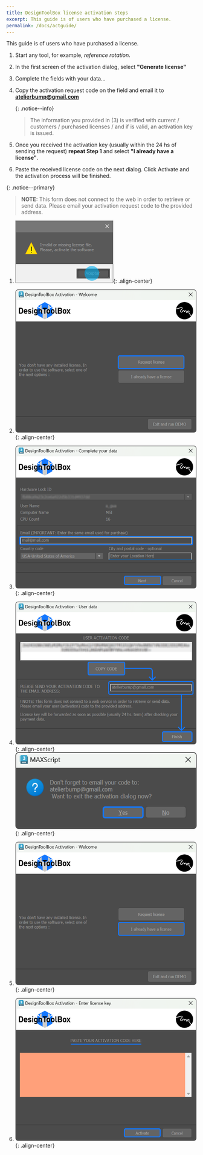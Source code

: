 ```yaml
---
title: DesignToolBox license activation steps
excerpt: This guide is of users who have purchased a license.
permalink: /docs/actguide/
---
```


This guide is of users who have purchased a license.

1. Start any tool, for example, *reference rotation*.
2. In the first screen of the activation dialog, select **"Generate license"**
3. Complete the fields with your data...
4. Copy the activation request code on the field and email it to **[atelierbump@gmail.com](mailto:atelierbump@gmail.com)**

    {: .notice--info}
    > The information you provided in (3) is verified with current / customers / purchased licenses / and if is valid, an activation key is issued.

5. Once you received the activation key (usually within the 24 hs of sending the request) **repeat Step 1** and select **"I already have a license"**.
6. Paste the received license code on the next dialog. Click Activate and the activation process will be finished.

{: .notice--primary}
>**NOTE:** This form does not connect to the web in order to retrieve or send data. Please email your activation request code to the provided address.

1. ![act_step_1](/assets/images/act/step1.png){: .align-center}
2. ![act_step_2](/assets/images/act/step2.png){: .align-center}
3. ![act_step_3](/assets/images/act/step3.png){: .align-center}
4. ![act_step_4](/assets/images/act/step4.png){: .align-center}
   ![act_step_4_2](/assets/images/act/step4-2.png){: .align-center}

5. ![act_step_5](/assets/images/act/step5.png){: .align-center}
6. ![act_step_6](/assets/images/act/step6.png){: .align-center}
